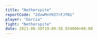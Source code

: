 ```yaml
---
title: "Netherspite"
reportCode: "2dxwMnYH37rFJfN1"
player: "Darcia"
fight: "Netherspite"
date: 2021-06-30T19:09:58.934000+00:00
---
```

